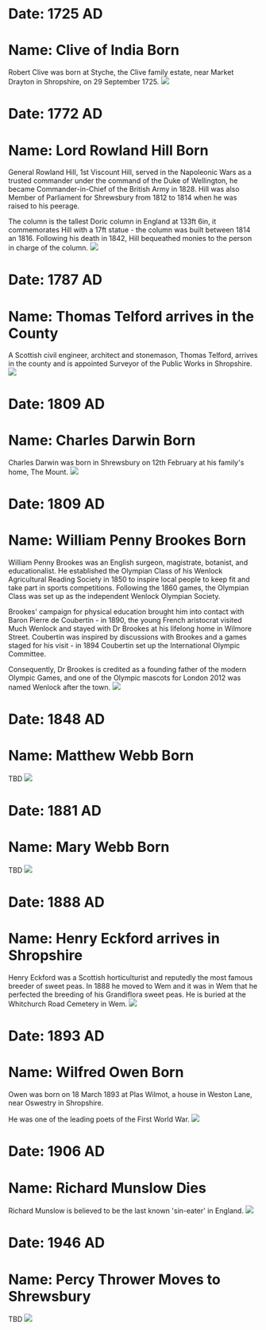 <!--Type: Item-->
# Date: 1725 AD
# Name: Clive of India Born

Robert Clive was born at Styche, the Clive family estate, near Market Drayton in Shropshire, on 29 September 1725.
![](https://raw.githubusercontent.com/dmfbsh/dmfbsh.github.io/master/assets/images/people/2019-06-15_12_33_54_DSC02171_DxO.jpg)

<!--Type: Item-->
# Date: 1772 AD
# Name: Lord Rowland Hill Born

General Rowland Hill, 1st Viscount Hill, served in the Napoleonic Wars as a trusted commander under the command of the Duke of Wellington, he became Commander-in-Chief of the British Army in 1828.  Hill was also Member of Parliament for Shrewsbury from 1812 to 1814 when he was raised to his peerage.

The column is the tallest Doric column in England at 133ft 6in, it commemorates Hill with a 17ft statue - the column was built between 1814 an 1816.  Following his death in 1842, Hill bequeathed monies to the person in charge of the column.
![](https://raw.githubusercontent.com/dmfbsh/dmfbsh.github.io/master/assets/images/people/2018-07-14_10_35_38_DSC_2770_DxO.jpg)

<!--Type: Item-->
# Date: 1787 AD
# Name: Thomas Telford arrives in the County

A Scottish civil engineer, architect and stonemason, Thomas Telford, arrives in the county and is appointed Surveyor of the Public Works in Shropshire.
![](https://raw.githubusercontent.com/dmfbsh/dmfbsh.github.io/master/assets/images/people/2019-02-17_12_22_45_DSC_3392_DxO.jpg)

<!--Type: Item-->
# Date: 1809 AD
# Name: Charles Darwin Born

Charles Darwin was born in Shrewsbury on 12th February at his family's home, The Mount.
![](https://raw.githubusercontent.com/dmfbsh/dmfbsh.github.io/master/assets/images/people/2018-07-14_12_26_16_DSC_2783_DxO.jpg)

<!--Type: Item-->
# Date: 1809 AD
# Name: William Penny Brookes Born

William Penny Brookes was an English surgeon, magistrate, botanist, and educationalist.  He established the Olympian Class of his Wenlock Agricultural Reading Society in 1850 to inspire local people to keep fit and take part in sports competitions.  Following the 1860 games, the Olympian Class was set up as the independent Wenlock Olympian Society.

Brookes' campaign for physical education brought him into contact with Baron Pierre de Coubertin - in 1890, the young French aristocrat visited Much Wenlock and stayed with Dr Brookes at his lifelong home in Wilmore Street.  Coubertin was inspired by discussions with Brookes and a games staged for his visit - in 1894 Coubertin set up the International Olympic Committee.

Consequently, Dr Brookes is credited as a founding father of the modern Olympic Games, and one of the Olympic mascots for London 2012 was named Wenlock after the town.
![](https://raw.githubusercontent.com/dmfbsh/dmfbsh.github.io/master/assets/images/people/2019-08-23_15_05_17_DSC_4762_DxO.jpg)

<!--Type: Item-->
# Date: 1848 AD
# Name: Matthew Webb Born

TBD
![](https://raw.githubusercontent.com/dmfbsh/dmfbsh.github.io/master/assets/images/people/photo-needed.jpg)

<!--Type: Item-->
# Date: 1881 AD
# Name: Mary Webb Born

TBD
![](https://raw.githubusercontent.com/dmfbsh/dmfbsh.github.io/master/assets/images/people/2019-06-15_12_25_49_DSC02168_DxO.jpg)

<!--Type: Item-->
# Date: 1888 AD
# Name: Henry Eckford arrives in Shropshire

Henry Eckford was a Scottish horticulturist and reputedly the most famous breeder of sweet peas.  In 1888 he moved to Wem and it was in Wem that he perfected the breeding of his Grandiflora sweet peas.  He is buried at the Whitchurch Road Cemetery in Wem.
![](https://raw.githubusercontent.com/dmfbsh/dmfbsh.github.io/master/assets/images/people/photo-needed.jpg)

<!--Type: Item-->
# Date: 1893 AD
# Name: Wilfred Owen Born

Owen was born on 18 March 1893 at Plas Wilmot, a house in Weston Lane, near Oswestry in Shropshire.

He was one of the leading poets of the First World War.
![](https://raw.githubusercontent.com/dmfbsh/dmfbsh.github.io/master/assets/images/people/2019-06-01_13_13_01_DSC_4443_DxO.jpg)

<!--Type: Item-->
# Date: 1906 AD
# Name: Richard Munslow Dies

Richard Munslow is believed to be the last known 'sin-eater' in England.
![](https://raw.githubusercontent.com/dmfbsh/dmfbsh.github.io/master/assets/images/people/2019-05-06_15_36_39_DSC_4221_DxO.jpg)

<!--Type: Item-->
# Date: 1946 AD
# Name: Percy Thrower Moves to Shrewsbury

TBD
![](https://raw.githubusercontent.com/dmfbsh/dmfbsh.github.io/master/assets/images/people/photo-needed.jpg)

